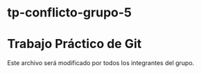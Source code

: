 # tp-conflicto-grupo-5
# Trabajo Práctico de Git
Este archivo será modificado por todos los integrantes del grupo.
